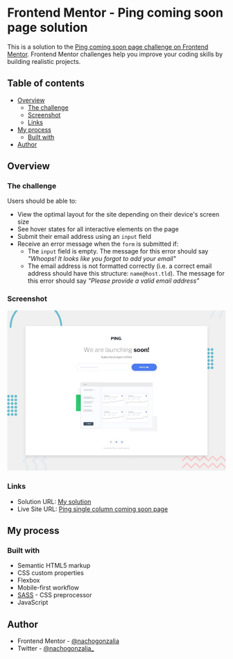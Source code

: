 # Frontend Mentor - Ping coming soon page solution

This is a solution to the [Ping coming soon page challenge on Frontend Mentor](https://www.frontendmentor.io/challenges/ping-single-column-coming-soon-page-5cadd051fec04111f7b848da). Frontend Mentor challenges help you improve your coding skills by building realistic projects. 

## Table of contents

- [Overview](#overview)
  - [The challenge](#the-challenge)
  - [Screenshot](#screenshot)
  - [Links](#links)
- [My process](#my-process)
  - [Built with](#built-with)
- [Author](#author)

## Overview

### The challenge

Users should be able to:

- View the optimal layout for the site depending on their device's screen size
- See hover states for all interactive elements on the page
- Submit their email address using an `input` field
- Receive an error message when the `form` is submitted if:
	- The `input` field is empty. The message for this error should say *"Whoops! It looks like you forgot to add your email"*
	- The email address is not formatted correctly (i.e. a correct email address should have this structure: `name@host.tld`). The message for this error should say *"Please provide a valid email address"*

### Screenshot

![](./screenshot.jpg)

### Links

- Solution URL: [My solution](https://www.frontendmentor.io/solutions/ping-single-column-coming-soon-page-hVUtPoEJhr)
- Live Site URL: [Ping single column coming soon page](https://codepen.io/nachogonzalia/full/ZExEGJB)

## My process

### Built with

- Semantic HTML5 markup
- CSS custom properties
- Flexbox
- Mobile-first workflow
- [SASS](https://sass-lang.com/) - CSS preprocessor
- JavaScript

## Author

- Frontend Mentor - [@nachogonzalia](https://www.frontendmentor.io/profile/nachogonzalia)
- Twitter - [@nachogonzalia_](https://www.twitter.com/nachogonzalia_)
